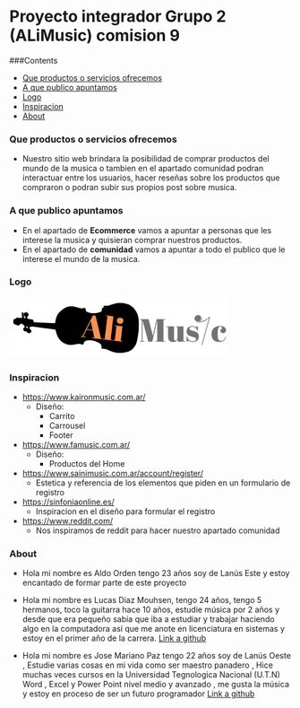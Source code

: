 # Proyecto integrador Grupo 2 (ALiMusic) comision 9

###Contents

- [Que productos o servicios ofrecemos](#servicios)
- [A que publico apuntamos](#publico)
- [Logo](#logo)
- [Inspiracion](#inspiracion)
- [About](#about)

<div id="servicios">

### Que productos o servicios ofrecemos 

- Nuestro sitio web brindara la posibilidad de comprar productos del mundo de la musica o tambien en el apartado comunidad podran interactuar entre los usuarios, hacer reseñas sobre los productos que compraron o podran subir sus propios post sobre musica.   

<div id="publico">

### A que publico apuntamos 

- En el apartado de **Ecommerce** vamos a apuntar a personas que les interese la musica y quisieran comprar nuestros productos.
- En el apartado de **comunidad** vamos a apuntar a todo el publico que le interese el mundo de la musica. 

<div id="logo">

### Logo

![Logo](/public/design/logo.png)

<div id="inspiracion">

### Inspiracion

- https://www.kaironmusic.com.ar/
    - Diseño:
        - Carrito
        - Carrousel
        - Footer
- https://www.famusic.com.ar/
     - Diseño:
         - Productos del Home
- https://www.sainimusic.com.ar/account/register/
     - Estetica y referencia de los elementos que piden en un formulario de registro
- https://sinfoniaonline.es/        
     - Inspiracion en el diseño para formular el registro
- https://www.reddit.com/
     - Nos inspiramos de reddit para hacer nuestro apartado comunidad

<div id="about">

### About

- Hola mi nombre es Aldo Orden tengo 23 años soy de Lanús Este y estoy encantado de formar parte de este proyecto

- Hola mi nombre es Lucas Diaz Mouhsen, tengo 24 años, tengo 5 hermanos, toco la guitarra hace 10 años, estudie música por 2 años y desde que era pequeño sabia que iba a estudiar y trabajar haciendo algo en la computadora así que me anote en licenciatura en sistemas y estoy en el primer año de la carrera. [Link a github](https://github.com/LucasMouhsen)

- Hola mi nombre es Jose Mariano Paz tengo 22 años soy de Lanús Oeste , Estudie varias cosas en mi vida como ser maestro panadero , Hice muchas veces cursos en la Universidad Tegnologica Nacional (U.T.N) Word , Excel y Power Point nivel medio y avanzado , me gusta la música y estoy en proceso de ser un futuro programador [Link a github](https://github.com/JoseMarianoPaz)

